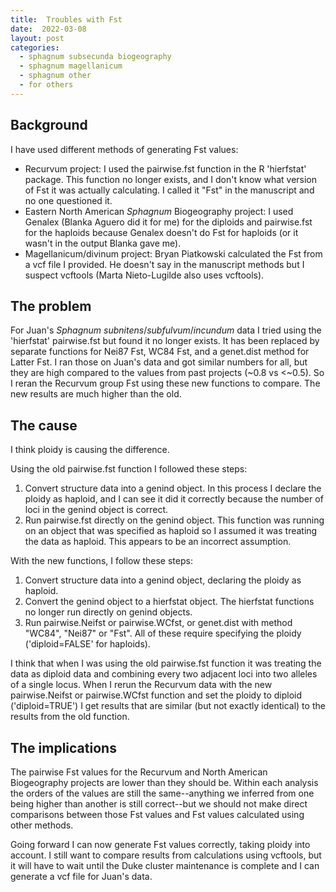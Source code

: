 ```yaml
---
title:  Troubles with Fst
date:  2022-03-08
layout: post
categories:
  - sphagnum subsecunda biogeography
  - sphagnum magellanicum
  - sphagnum other
  - for others
---
```

## Background

I have used different methods of generating Fst values:

  * Recurvum project: I used the pairwise.fst function in the R 'hierfstat' package. This function no longer exists, and I don't know what version of Fst it was actually calculating. I called it "Fst" in the manuscript and no one questioned it.
  * Eastern North American _Sphagnum_ Biogeography project: I used Genalex (Blanka Aguero did it for me) for the diploids and pairwise.fst for the haploids because Genalex doesn't do Fst for haploids (or it wasn't in the output Blanka gave me).
  * Magellanicum/divinum project: Bryan Piatkowski calculated the Fst from a vcf file I provided. He doesn't say in the manuscript methods but I suspect vcftools (Marta Nieto-Lugilde also uses vcftools).

## The problem

For Juan's _Sphagnum subnitens_/_subfulvum_/_incundum_ data I tried using the 'hierfstat' pairwise.fst but found it no longer exists. It has been replaced by separate functions for Nei87 Fst, WC84 Fst, and a genet.dist method for Latter Fst. I ran those on Juan's data and got similar numbers for all, but they are high compared to the values from past projects (~0.8 vs <~0.5). So I reran the Recurvum group Fst using these new functions to compare. The new results are much higher than the old.

## The cause

I think ploidy is causing the difference.

Using the old pairwise.fst function I followed these steps:

  1. Convert structure data into a genind object. In this process I declare the ploidy as haploid, and I can see it did it correctly because the number of loci in the genind object is correct.
  1. Run pairwise.fst directly on the genind object. This function was running on an object that was specified as haploid so I assumed it was treating the data as haploid. This appears to be an incorrect assumption.

With the new functions, I follow these steps:

  1. Convert structure data into a genind object, declaring the ploidy as haploid.
  1. Convert the genind object to a hierfstat object. The hierfstat functions no longer run directly on genind objects.
  1. Run pairwise.Neifst or pairwise.WCfst, or genet.dist with method "WC84", "Nei87" or "Fst". All of these require specifying the ploidy ('diploid=FALSE' for haploids).

I think that when I was using the old pairwise.fst function it was treating the data as diploid data and combining every two adjacent loci into two alleles of a single locus. When I rerun the Recurvum data with the new pairwise.Neifst or pairwise.WCfst function and set the ploidy to diploid ('diploid=TRUE') I get results that are similar (but not exactly identical) to the results from the old function.

## The implications

The pairwise Fst values for the Recurvum and North American Biogeography projects are lower than they should be. Within each analysis the orders of the values are still the same--anything we inferred from one being higher than another is still correct--but we should not make direct comparisons between those Fst values and Fst values calculated using other methods.

Going forward I can now generate Fst values correctly, taking ploidy into account. I still want to compare results from calculations using vcftools, but it will have to wait until the Duke cluster maintenance is complete and I can generate a vcf file for Juan's data.

